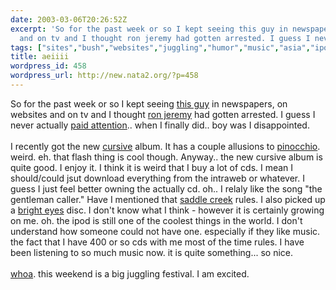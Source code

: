 ```yaml
---
date: 2003-03-06T20:26:52Z
excerpt: 'So for the past week or so I kept seeing this guy in newspapers, on websites
  and on tv and I thought ron jeremy had gotten arrested. I guess I never actually '
tags: ["sites","bush","websites","juggling","humor","music","asia","ipod"]
title: aeiiii
wordpress_id: 458
wordpress_url: http://new.nata2.org/?p=458
---
```


So for the past week or so I kept seeing <a href="http://i.cnn.net/cnn/2003/WORLD/asiapcf/south/03/06/bin.laden.alive/story.ksmohammed.ap.jpg">this guy</a> in newspapers, on websites and on tv and I thought <a href="http://www.ronjeremy-themovie.com/">ron jeremy</a> had gotten arrested. I guess I never actually <a href="http://edition.cnn.com/2003/WORLD/asiapcf/south/03/06/bin.laden.alive/index.html">paid attention</a>.. when I finally did..  boy was I disappointed.<br/><br/>I recently got the new <a href="http://www.cursivearmy.com">cursive</a> album. It has a couple allusions to <a href="http://nata2.info/humor/bush/GeorgieW.swf">pinocchio</a>. weird. eh. that flash thing is cool though. Anyway.. the new cursive album is quite good. I enjoy it. I think it is weird that I buy a lot of cds. I mean I should/could jsut download everything from the intraweb or whatever. I guess I just feel better owning the actually cd. oh.. I relaly like the song "the gentleman caller." Have I mentioned that <a href="http://saddlecreekrecords.com/">saddle creek</a> rules. I also picked up a <a href="http://www.speakeasy.org/~pjohnson/bright/bright.html">bright eyes</a> disc. I don't know what I think - however it is certainly growing on me. oh. the ipod is still one of the coolest things in the world. I don't understand how someone could not have one. especially if they like music. the fact that I have 400 or so cds with me most of the time rules. I have been listening to so much music now. it is quite something... so nice. <br/><br/><a href="http://nata2.info/humor/pictures/laulaja.jpg">whoa</a>. this weekend is a big juggling festival. I am excited. 
